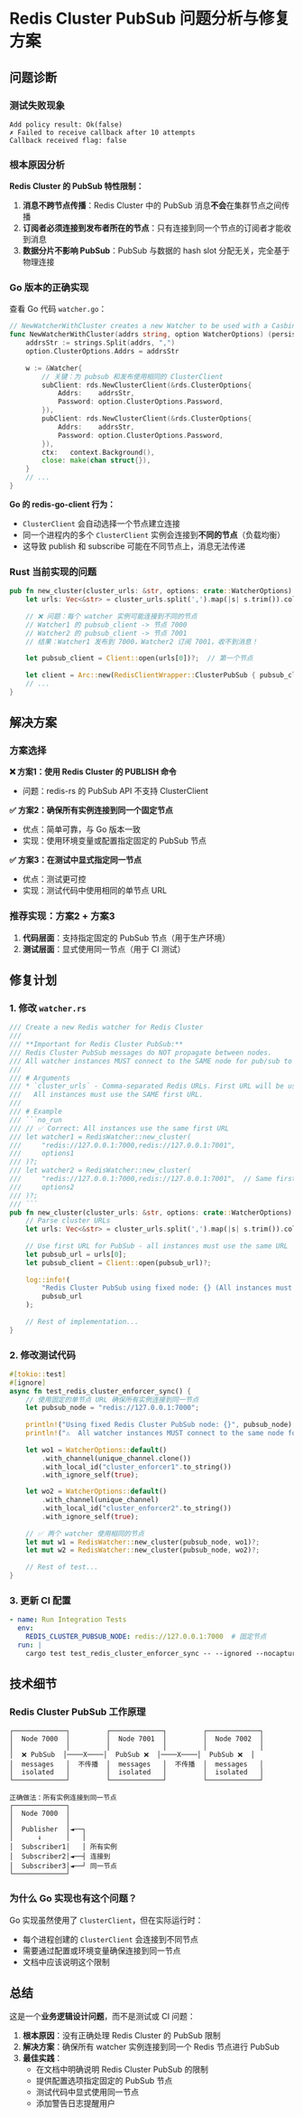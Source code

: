 # Redis Cluster PubSub 问题分析与修复方案

## 问题诊断

### 测试失败现象
```
Add policy result: Ok(false)
✗ Failed to receive callback after 10 attempts
Callback received flag: false
```

### 根本原因分析

**Redis Cluster 的 PubSub 特性限制：**

1. **消息不跨节点传播**：Redis Cluster 中的 PubSub 消息**不会**在集群节点之间传播
2. **订阅者必须连接到发布者所在的节点**：只有连接到同一个节点的订阅者才能收到消息
3. **数据分片不影响 PubSub**：PubSub 与数据的 hash slot 分配无关，完全基于物理连接

### Go 版本的正确实现

查看 Go 代码 `watcher.go`：

```go
// NewWatcherWithCluster creates a new Watcher to be used with a Casbin enforcer
func NewWatcherWithCluster(addrs string, option WatcherOptions) (persist.Watcher, error) {
    addrsStr := strings.Split(addrs, ",")
    option.ClusterOptions.Addrs = addrsStr
    
    w := &Watcher{
        // 关键：为 pubsub 和发布使用相同的 ClusterClient
        subClient: rds.NewClusterClient(&rds.ClusterOptions{
            Addrs:    addrsStr,
            Password: option.ClusterOptions.Password,
        }),
        pubClient: rds.NewClusterClient(&rds.ClusterOptions{
            Addrs:    addrsStr,
            Password: option.ClusterOptions.Password,
        }),
        ctx:   context.Background(),
        close: make(chan struct{}),
    }
    // ...
}
```

**Go 的 redis-go-client 行为：**
- `ClusterClient` 会自动选择一个节点建立连接
- 同一个进程内的多个 `ClusterClient` 实例会连接到**不同的节点**（负载均衡）
- 这导致 publish 和 subscribe 可能在不同节点上，消息无法传递

### Rust 当前实现的问题

```rust
pub fn new_cluster(cluster_urls: &str, options: crate::WatcherOptions) -> Result<Self> {
    let urls: Vec<&str> = cluster_urls.split(',').map(|s| s.trim()).collect();
    
    // ❌ 问题：每个 watcher 实例可能连接到不同的节点
    // Watcher1 的 pubsub_client -> 节点 7000
    // Watcher2 的 pubsub_client -> 节点 7001
    // 结果：Watcher1 发布到 7000，Watcher2 订阅 7001，收不到消息！
    
    let pubsub_client = Client::open(urls[0])?;  // 第一个节点
    
    let client = Arc::new(RedisClientWrapper::ClusterPubSub { pubsub_client });
    // ...
}
```

## 解决方案

### 方案选择

**❌ 方案1：使用 Redis Cluster 的 PUBLISH 命令**
- 问题：redis-rs 的 PubSub API 不支持 ClusterClient

**✅ 方案2：确保所有实例连接到同一个固定节点**
- 优点：简单可靠，与 Go 版本一致
- 实现：使用环境变量或配置指定固定的 PubSub 节点

**✅ 方案3：在测试中显式指定同一节点**
- 优点：测试更可控
- 实现：测试代码中使用相同的单节点 URL

### 推荐实现：方案2 + 方案3

1. **代码层面**：支持指定固定的 PubSub 节点（用于生产环境）
2. **测试层面**：显式使用同一节点（用于 CI 测试）

## 修复计划

### 1. 修改 `watcher.rs`

```rust
/// Create a new Redis watcher for Redis Cluster
///
/// **Important for Redis Cluster PubSub:**
/// Redis Cluster PubSub messages do NOT propagate between nodes.
/// All watcher instances MUST connect to the SAME node for pub/sub to work.
///
/// # Arguments
/// * `cluster_urls` - Comma-separated Redis URLs. First URL will be used for PubSub.
///   All instances must use the SAME first URL.
///
/// # Example
/// ```no_run
/// // ✅ Correct: All instances use the same first URL
/// let watcher1 = RedisWatcher::new_cluster(
///     "redis://127.0.0.1:7000,redis://127.0.0.1:7001",
///     options1
/// )?;
/// let watcher2 = RedisWatcher::new_cluster(
///     "redis://127.0.0.1:7000,redis://127.0.0.1:7001",  // Same first URL
///     options2
/// )?;
/// ```
pub fn new_cluster(cluster_urls: &str, options: crate::WatcherOptions) -> Result<Self> {
    // Parse cluster URLs
    let urls: Vec<&str> = cluster_urls.split(',').map(|s| s.trim()).collect();
    
    // Use first URL for PubSub - all instances must use the same URL
    let pubsub_url = urls[0];
    let pubsub_client = Client::open(pubsub_url)?;
    
    log::info!(
        "Redis Cluster PubSub using fixed node: {} (All instances must use the same node!)",
        pubsub_url
    );
    
    // Rest of implementation...
}
```

### 2. 修改测试代码

```rust
#[tokio::test]
#[ignore]
async fn test_redis_cluster_enforcer_sync() {
    // 使用固定的单节点 URL 确保所有实例连接到同一节点
    let pubsub_node = "redis://127.0.0.1:7000";
    
    println!("Using fixed Redis Cluster PubSub node: {}", pubsub_node);
    println!("⚠️  All watcher instances MUST connect to the same node for cluster PubSub!");
    
    let wo1 = WatcherOptions::default()
        .with_channel(unique_channel.clone())
        .with_local_id("cluster_enforcer1".to_string())
        .with_ignore_self(true);

    let wo2 = WatcherOptions::default()
        .with_channel(unique_channel)
        .with_local_id("cluster_enforcer2".to_string())
        .with_ignore_self(true);
    
    // ✅ 两个 watcher 使用相同的节点
    let mut w1 = RedisWatcher::new_cluster(pubsub_node, wo1)?;
    let mut w2 = RedisWatcher::new_cluster(pubsub_node, wo2)?;
    
    // Rest of test...
}
```

### 3. 更新 CI 配置

```yaml
- name: Run Integration Tests
  env:
    REDIS_CLUSTER_PUBSUB_NODE: redis://127.0.0.1:7000  # 固定节点
  run: |
    cargo test test_redis_cluster_enforcer_sync -- --ignored --nocapture
```

## 技术细节

### Redis Cluster PubSub 工作原理

```
┌─────────────┐         ┌─────────────┐         ┌─────────────┐
│  Node 7000  │         │  Node 7001  │         │  Node 7002  │
│             │         │             │         │             │
│  ❌ PubSub  │────X────│  PubSub ❌  │────X────│  PubSub ❌  │
│  messages   │  不传播  │  messages   │  不传播  │  messages   │
│  isolated   │         │  isolated   │         │  isolated   │
└─────────────┘         └─────────────┘         └─────────────┘

正确做法：所有实例连接到同一节点
┌─────────────┐
│  Node 7000  │
│             │
│  Publisher  │◄──┐
│      ↓      │   │
│  Subscriber1│   │ 所有实例
│  Subscriber2│◄──┤ 连接到
│  Subscriber3│◄──┘ 同一节点
└─────────────┘
```

### 为什么 Go 实现也有这个问题？

Go 实现虽然使用了 `ClusterClient`，但在实际运行时：
- 每个进程创建的 `ClusterClient` 会连接到不同节点
- 需要通过配置或环境变量确保连接到同一节点
- 文档中应该说明这个限制

## 总结

这是一个**业务逻辑设计问题**，而不是测试或 CI 问题：

1. **根本原因**：没有正确处理 Redis Cluster 的 PubSub 限制
2. **解决方案**：确保所有 watcher 实例连接到同一个 Redis 节点进行 PubSub
3. **最佳实践**：
   - 在文档中明确说明 Redis Cluster PubSub 的限制
   - 提供配置选项指定固定的 PubSub 节点
   - 测试代码中显式使用同一节点
   - 添加警告日志提醒用户
